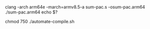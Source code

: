 clang -arch arm64e -march=armv8.5-a sum-pac.s -osum-pac.arm64
./sum-pac.arm64
echo $?

chmod 750 ./automate-compile.sh